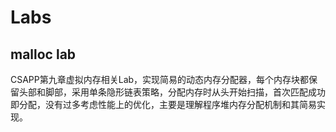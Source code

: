 # Labs



## malloc lab

CSAPP第九章虚拟内存相关Lab，实现简易的动态内存分配器，每个内存块都保留头部和脚部，采用单条隐形链表策略，分配内存时从头开始扫描，首次匹配成功即分配，没有过多考虑性能上的优化，主要是理解程序堆内存分配机制和其简易实现。

